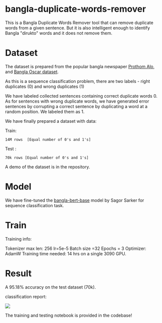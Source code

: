 # bangla-duplicate-words-remover

This is a Bangla Duplicate Words Remover tool that can remove duplicate words from a given sentence. But it is also intelligent enough to identify Bangla "dirukto" words and it does not remove them. 

# Dataset 

The dataset is prepared from the popular bangla newspaper [Prothom Alo](https://www.kaggle.com/datasets/twintyone/prothomalo?select=content_2016.csv), and [Bangla Oscar dataset](https://huggingface.co/datasets/oscar/viewer/unshuffled_deduplicated_bn/train). 

As this is a sequence classification problem, there are two labels - right duplicates (0) and wrong duplicates (1) 

We have labeled collected sentences containing correct duplicate words 0. 
As for sentences with wrong duplicate words, we have generated error sentences by corrupting a correct sentence by duplicating a word at a random position. We labeled them as 1. 

We have finally prepared a dataset with data:

Train: 

    14M rows  [Equal number of 0's and 1's]
    
Test :

    70k rows [Equal number of 0's and 1's]

A demo of the dataset is in the repository. 

# Model 

We have fine-tuned the [bangla-bert-base](https://huggingface.co/sagorsarker/bangla-bert-base) model by Sagor Sarker for sequence classification task. 

# Train 

Training info:

Tokenizer max len: 256
lr=5e-5
Batch size =32
Epochs = 3
Optimizer: AdamW 
Training time needed: 14 hrs on a single 3090 GPU. 

# Result 

A 95.18% accuracy on the test dataset (70k). 

classification report: 

<img src=https://github.com/asif-mahmud-am/bangla-duplicate-words-remover/assets/65419625/4ce77ab6-26f3-40b4-8008-2652bae2b96c>

The training and testing notebook is provided in the codebase! 

